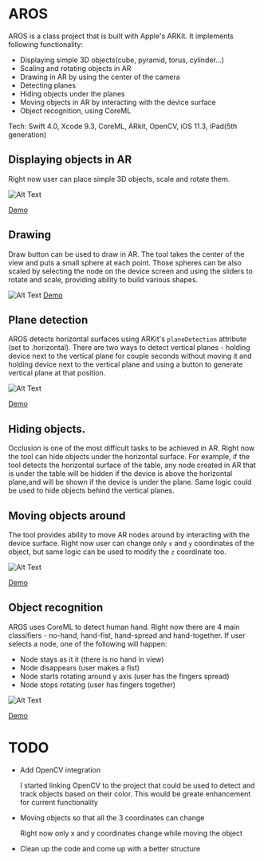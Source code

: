 # AROS

AROS is a class project that is built with Apple's ARKit. It implements following functionality:

- Displaying simple 3D objects(cube, pyramid, torus, cylinder...)
- Scaling and rotating objects in AR
- Drawing in AR by using the center of the camera
- Detecting planes 
- Hiding objects under the planes
- Moving objects in AR by interacting with the device surface
- Object recognition, using CoreML

Tech: Swift 4.0, Xcode 9.3, CoreML, ARkit, OpenCV, iOS 11.3, iPad(5th generation)

## Displaying objects in AR

Right now user can place simple 3D objects, scale and rotate them. 

![Alt Text](https://media.giphy.com/media/8w3rIywizjXb0opWwO/giphy.gif)

<a href="http://www.youtube.com/watch?feature=player_embedded&v=QDpsCbMRa8g" target="_blank">Demo</a>


## Drawing

Draw button can be used to draw in AR. The tool takes the center of the view and puts a small sphere at each point. Those spheres can be also scaled by selecting the node on the device screen and using the sliders to rotate and scale, providing ability to build various shapes.

![Alt Text](https://media.giphy.com/media/p4niJSOoGxb50l9VH8/giphy.gif)
<a href="http://www.youtube.com/watch?feature=player_embedded&v=Wwu_rnEdLpU" target="_blank">Demo</a>

## Plane detection

AROS detects horizontal surfaces using ARKit's `planeDetection` attribute (set to .horizontal). There are two ways to detect vertical planes - holding device next to the vertical plane for couple seconds without moving it and holding device next to the vertical plane and using  a button to generate vertical plane at that position. 

![Alt Text](https://media.giphy.com/media/XJc7MafmYKG2wi7591/giphy.gif)

<a href="http://www.youtube.com/watch?feature=player_embedded&v=WSfaE5cKKjI" target="_blank">Demo</a>

## Hiding objects.

Occlusion is one of the most difficult tasks to be achieved in AR. Right now the tool can hide objects under the horizontal surface. For example, if the tool detects the horizontal surface of the table, any node created in AR that is under the table will be hidden if the device is above the horizontal plane,and will be shown if the device is under the plane. Same logic could be used to hide objects behind the vertical planes.

## Moving objects around

The tool provides ability to move AR nodes around by interacting with the device surface. Right now user can change only `x` and `y` coordinates of the object, but same logic can be used to modify the `z` coordinate too.

![Alt Text](https://media.giphy.com/media/B31PV2o2518xj3Umpc/giphy.gif)

<a href="http://www.youtube.com/watch?feature=player_embedded&v=KD36G6sLRlE" target="_blank">Demo</a>

## Object recognition

AROS uses CoreML to detect human hand. Right now there are 4 main classifiers - no-hand, hand-fist, hand-spread and hand-together. If user selects a node, one of the following will happen:
  - Node stays as it it (there is no hand in view)
  - Node disappears (user makes a fist)
  - Node starts rotating around y axis (user has the fingers spread)
  - Node stops rotating (user has fingers together)

![Alt Text](https://media.giphy.com/media/1rM4P7NZG1SokdjlZq/giphy.gif)

<a href="http://www.youtube.com/watch?feature=player_embedded&v=tM9XeGntuV0" target="_blank">Demo</a>


# TODO

- Add OpenCV integration


  I started linking OpenCV to the project that could be used to detect and track objects based on their color. This would be greate enhancement for current functionality

- Moving objects so that all the 3 coordinates can change

  Right now only x and y coordinates change while moving the object

- Clean up the code and come up with a better structure

